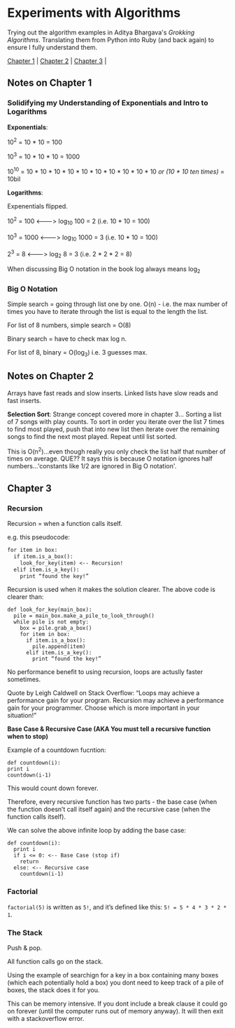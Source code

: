 # Experiments with Algorithms

Trying out the algorithm examples in Aditya Bhargava's *Grokking Algorithms*. Translating them from Python into Ruby (and back again) to ensure I fully understand them. 

[Chapter 1](#notes-on-chapter-1) | [Chapter 2](#notes-on-chapter-2) | [Chapter 3](#chapter-3) | 

## Notes on Chapter 1

### Solidifying my Understanding of Exponentials and Intro to Logarithms

**Exponentials**: 

10<sup>2</sup> = 10 * 10 = 100

10<sup>3</sup> = 10 * 10 * 10 = 1000

10<sup>10</sup> = 10 * 10 * 10 * 10 * 10 * 10 * 10 * 10 * 10 * 10  *or (10 * 10 ten times)* = 10bil

**Logarithms**:

Expenentials flipped. 

10<sup>2</sup> = 100 <---> log<sub>10</sub> 100 = 2 (i.e. 10 * 10 = 100)

10<sup>3</sup> = 1000 <---> log<sub>10</sub> 1000 = 3 (i.e. 10 * 10 = 100)

2<sup>3</sup> = 8 <---> log<sub>2</sub> 8 = 3 (i.e. 2 * 2 * 2 = 8)

When discussing Big O notation in the book log always means log<sub>2</sub> 

### Big O Notation 

Simple search = going through list one by one. O(n) - i.e. the max number of times you have to iterate through the list is equal to the length the list. 

For list of 8 numbers, simple search = O(8)

Binary search = have to check max log n. 

For list of 8, binary = O(log<sub>3</sub>) i.e. 3 guesses max. 

## Notes on Chapter 2

Arrays have fast reads and slow inserts. Linked lists have slow reads and fast inserts.

**Selection Sort**:
Strange concept covered more in chapter 3...
Sorting a list of 7 songs with play counts. To sort in order you iterate over the list 7 times to find most played, push that into new list then iterate over the remaining songs to find the next most played. Repeat until list sorted. 

This is O(n<sup>2</sup>)...even though really you only check the list half that number of times on average. QUE?? It says this is because O notation ignores half numbers...'constants like 1/2 are ignored in Big O notation'. 


## Chapter 3

### Recursion ### 

Recursion = when a function calls itself. 

e.g. this pseudocode:
```def look_for_key(box):
for item in box:
  if item.is_a_box():
    look_for_key(item) <-- Recursion!
  elif item.is_a_key():
    print “found the key!”
```
Recursion is used when it makes the solution clearer. The above code is clearer than:

```
def look_for_key(main_box):
  pile = main_box.make_a_pile_to_look_through()
  while pile is not empty:
    box = pile.grab_a_box()
    for item in box:
      if item.is_a_box():
        pile.append(item)
      elif item.is_a_key():
        print “found the key!”
```

No performance benefit to using recursion, loops are actuslly faster sometimes. 

Quote by Leigh Caldwell on Stack Overflow: “Loops may achieve a performance gain for your program. Recursion may achieve a performance gain for your programmer. Choose which is more important in your situation!”

**Base Case & Recursive Case (AKA You must tell a recursive function when to stop)**

Example of a countdown fucntion:

```
def countdown(i):
print i
countdown(i-1)
```
This would count down forever. 

Therefore, every recursive function has two parts - the base case (when the function doesn’t call itself again) and the recursive case (when the function calls itself).

We can solve the above infinite loop by adding the base case:

```
def countdown(i):
  print i
  if i <= 0: <-- Base Case (stop if)
    return
  else: <-- Recursive case
    countdown(i-1)
```

### Factorial ###

```factorial(5)``` is written as ```5!```, and it’s
defined like this: ```5! = 5 * 4 * 3 * 2 * 1```.

### The Stack ###

Push & pop. 

All function calls go on the stack.

Using the example of searchign for a key in a box containing many boxes (which each potentially hold a box) you dont need to keep track of a pile of boxes, the stack does it for you. 

This can be memory intensive. If you dont include a break clause it could go on forever (until the computer runs out of memory anyway). It will then exit with a stackoverflow error.  
